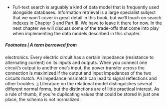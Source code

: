 *  Full-text search is arguably a kind of data model that is frequently used alongside databases.
Information retrieval is a large specialist subject that we won’t cover in great detail in this
book, but we’ll touch on search indexes in [Chapter 3](ch03.html#ch_storage) and [Part III](part03.html#part_systems). We have to leave it there for now. In the next chapter we will discuss some of the trade-offs that
come into play when implementing the data models described in this chapter. ##### Footnotes [i](ch02.html#idm140605782666416-marker) A term borrowed from
electronics. Every electric circuit has a certain impedance (resistance to alternating current) on
its inputs and outputs. When you connect one circuit’s output to another one’s input, the power
transfer across the connection is maximized if the output and input impedances of the two circuits
match. An impedance mismatch can lead to signal reflections and other troubles. [ii](ch02.html#idm140605782451264-marker) Literature on the relational model
distinguishes several different normal forms, but the distinctions are of little practical interest.
As a rule of thumb, if you’re duplicating values that could be stored in just one place, the schema
is not normalized.